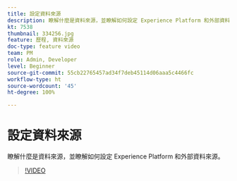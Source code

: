 ```yaml
---
title: 設定資料來源
description: 瞭解什麼是資料來源，並瞭解如何設定 Experience Platform 和外部資料來源。
kt: 7538
thumbnail: 334256.jpg
feature: 歷程, 資料來源
doc-type: feature video
team: PM
role: Admin, Developer
level: Beginner
source-git-commit: 55cb22765457ad34f7deb45114d06aaa5c4466fc
workflow-type: ht
source-wordcount: '45'
ht-degree: 100%

---
```



# 設定資料來源

瞭解什麼是資料來源，並瞭解如何設定 Experience Platform 和外部資料來源。

>[!VIDEO](https://video.tv.adobe.com/v/334256?quality=12)
